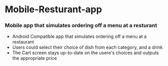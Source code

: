 # Mobile-Resturant-app
### Mobile app that simulates ordering off a menu at a resturant
* Android Compatible app that simulates ordering off a menu at a restaurant
* Users could select their choice of dish from each category, and a drink
* The Cart screen stays up-to-date on the usere's choices and outputs the appropriate price

